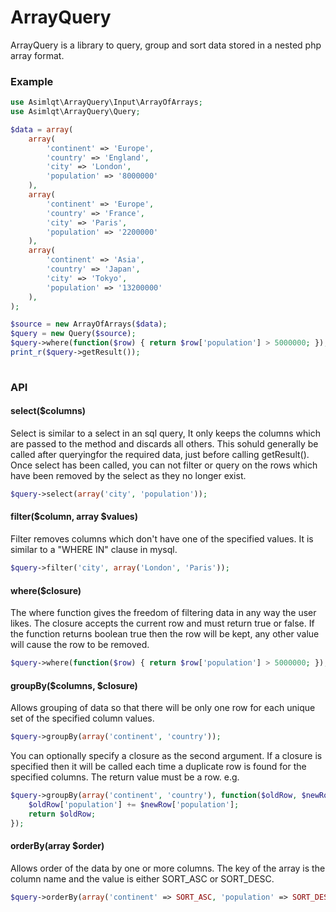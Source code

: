 ArrayQuery
==========

ArrayQuery is a library to query, group and sort data stored in a nested php array format.

### Example

```php
use Asimlqt\ArrayQuery\Input\ArrayOfArrays;
use Asimlqt\ArrayQuery\Query;

$data = array(
    array(
        'continent' => 'Europe',
        'country' => 'England',
        'city' => 'London',
        'population' => '8000000'
    ),
    array(
        'continent' => 'Europe',
        'country' => 'France',
        'city' => 'Paris',
        'population' => '2200000'
    ),
    array(
        'continent' => 'Asia',
        'country' => 'Japan',
        'city' => 'Tokyo',
        'population' => '13200000'
    ),
);

$source = new ArrayOfArrays($data);
$query = new Query($source);
$query->where(function($row) { return $row['population'] > 5000000; });
print_r($query->getResult());
    
```

### API

#### select($columns)

Select is similar to a select in an sql query, It only keeps the columns which are passed to the method and discards all others. This sohuld generally be called after queryingfor the required data, just before calling getResult().  Once select has been called, you can not filter or query on the rows which have been removed by the select as they no longer exist.

```php
$query->select(array('city', 'population'));
```


#### filter($column, array $values)

Filter removes columns which don't have one of the specified values. It is similar to a "WHERE IN" clause in mysql.

```php
$query->filter('city', array('London', 'Paris'));
``` 


#### where($closure)

The where function gives the freedom of filtering data in any way the user likes. The closure accepts the current row and must return true or false. If the function returns boolean true then the row will be kept, any other value will cause the row to be removed.

```php
$query->where(function($row) { return $row['population'] > 5000000; });
```

#### groupBy($columns, $closure)

Allows grouping of data so that there will be only one row for each unique set of the specified column values.

```php
$query->groupBy(array('continent', 'country'));
```

You can optionally specify a closure as the second argument. If a closure is specified then it will be called each time a duplicate row is found for the specified columns. The return value must be a row. e.g.

```php
$query->groupBy(array('continent', 'country'), function($oldRow, $newRow) {
	$oldRow['population'] += $newRow['population'];
	return $oldRow;
});
```

#### orderBy(array $order)

Allows order of the data by one or more columns. The key of the array is the column name and the value is either SORT_ASC or SORT_DESC.

```php
$query->orderBy(array('continent' => SORT_ASC, 'population' => SORT_DESC));
```